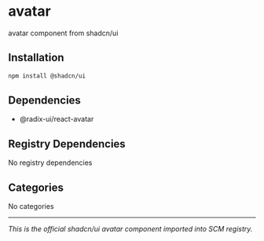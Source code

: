 # avatar

avatar component from shadcn/ui

## Installation

```bash
npm install @shadcn/ui
```

## Dependencies

- @radix-ui/react-avatar

## Registry Dependencies

No registry dependencies

## Categories

No categories

---

*This is the official shadcn/ui avatar component imported into SCM registry.*
